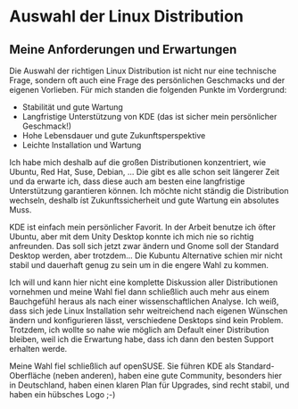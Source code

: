 # Auswahl der Linux Distribution

## Meine Anforderungen und Erwartungen

Die Auswahl der richtigen Linux Distribution ist nicht nur eine technische Frage, sondern oft auch eine Frage des persönlichen Geschmacks und der eigenen Vorlieben. Für mich standen die folgenden Punkte im Vordergrund:

* Stabilität und gute Wartung
* Langfristige Unterstützung von KDE (das ist sicher mein persönlicher Geschmack!)
* Hohe Lebensdauer und gute Zukunftsperspektive
* Leichte Installation und Wartung

Ich habe mich deshalb auf die großen Distributionen konzentriert, wie Ubuntu, Red Hat, Suse, Debian, ... Die gibt es alle schon seit längerer Zeit und da erwarte ich, dass diese auch am besten eine langfristige Unterstützung garantieren können. Ich möchte nicht ständig die Distribution wechseln, deshalb íst Zukunftssicherheit und gute Wartung ein absolutes Muss.

KDE ist einfach mein persönlicher Favorit. In der Arbeit benutze ich öfter Ubuntu, aber mit dem Unity Desktop konnte ich mich nie so richtig anfreunden. Das soll sich jetzt zwar ändern und Gnome soll der Standard Desktop werden, aber trotzdem... Die Kubuntu Alternative schien mir nicht stabil und dauerhaft genug zu sein um in die engere Wahl zu kommen.

Ich will und kann hier nicht eine komplette Diskussion aller Distributionen vornehmen und meine Wahl fiel dann schließlich auch mehr aus einem Bauchgefühl heraus als nach einer wissenschaftlichen Analyse. Ich weiß, dass sich jede Linux Installation sehr weitreichend nach eigenen Wünschen ändern und konfigurieren lässt, verschiedene Desktops sind kein Problem. Trotzdem, ich wollte so nahe wie möglich am Default einer Distribution bleiben, weil ich die Erwartung habe, dass ich dann den besten Support erhalten werde.

Meine Wahl fiel schließlich auf openSUSE. Sie führen KDE als Standard-Oberfläche (neben anderen), haben eine gute Community, besonders hier in Deutschland, haben einen klaren Plan für Upgrades, sind recht stabil, und haben ein hübsches Logo ;-)
